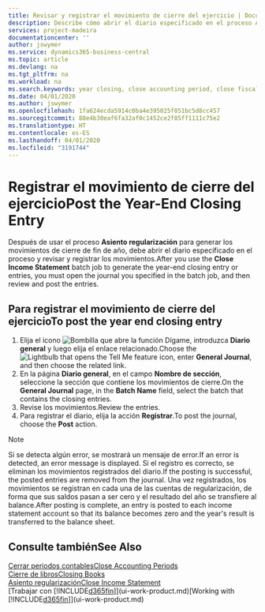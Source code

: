 ```yaml
---
title: Revisar y registrar el movimiento de cierre del ejercicio | Documentos de Microsoft
description: Describe cómo abrir el diario especificado en el proceso Asiento regularización y, a continuación, revisar y registrar el movimiento de cierre de ejercicio.
services: project-madeira
documentationcenter: ''
author: jswymer
ms.service: dynamics365-business-central
ms.topic: article
ms.devlang: na
ms.tgt_pltfrm: na
ms.workload: na
ms.search.keywords: year closing, close accounting period, close fiscal year, bank account detailed trial balance
ms.date: 04/01/2020
ms.author: jswymer
ms.openlocfilehash: 1fa624ecda5914c0ba4e395025f051bc5d8cc457
ms.sourcegitcommit: 88e4b30eaf6fa32af0c1452ce2f85ff1111c75e2
ms.translationtype: HT
ms.contentlocale: es-ES
ms.lasthandoff: 04/01/2020
ms.locfileid: "3191744"
---
```

# <a name="post-the-year-end-closing-entry"></a><span data-ttu-id="e8a94-103">Registrar el movimiento de cierre del ejercicio</span><span class="sxs-lookup"><span data-stu-id="e8a94-103">Post the Year-End Closing Entry</span></span>
<span data-ttu-id="e8a94-104">Después de usar el proceso **Asiento regularización** para generar los movimientos de cierre de fin de año, debe abrir el diario especificado en el proceso y revisar y registrar los movimientos.</span><span class="sxs-lookup"><span data-stu-id="e8a94-104">After you use the **Close Income Statement** batch job to generate the year-end closing entry or entries, you must open the journal you specified in the batch job, and then review and post the entries.</span></span>

## <a name="to-post-the-year-end-closing-entry"></a><span data-ttu-id="e8a94-105">Para registrar el movimiento de cierre del ejercicio</span><span class="sxs-lookup"><span data-stu-id="e8a94-105">To post the year end closing entry</span></span>
1. <span data-ttu-id="e8a94-106">Elija el icono ![Bombilla que abre la función Dígame](media/ui-search/search_small.png "Dígame qué desea hacer"), introduzca **Diario general** y luego elija el enlace relacionado.</span><span class="sxs-lookup"><span data-stu-id="e8a94-106">Choose the ![Lightbulb that opens the Tell Me feature](media/ui-search/search_small.png "Tell me what you want to do") icon, enter **General Journal**, and then choose the related link.</span></span>
2. <span data-ttu-id="e8a94-107">En la página **Diario general**, en el campo **Nombre de sección**, seleccione la sección que contiene los movimientos de cierre.</span><span class="sxs-lookup"><span data-stu-id="e8a94-107">On the **General Journal** page, in the **Batch Name** field, select the batch that contains the closing entries.</span></span>
3. <span data-ttu-id="e8a94-108">Revise los movimientos.</span><span class="sxs-lookup"><span data-stu-id="e8a94-108">Review the entries.</span></span>
4. <span data-ttu-id="e8a94-109">Para registrar el diario, elija la acción **Registrar**.</span><span class="sxs-lookup"><span data-stu-id="e8a94-109">To post the journal, choose the **Post** action.</span></span>

> [!NOTE]  
>   <span data-ttu-id="e8a94-110">Si se detecta algún error, se mostrará un mensaje de error.</span><span class="sxs-lookup"><span data-stu-id="e8a94-110">If an error is detected, an error message is displayed.</span></span> <span data-ttu-id="e8a94-111">Si el registro es correcto, se eliminan los movimientos registrados del diario.</span><span class="sxs-lookup"><span data-stu-id="e8a94-111">If the posting is successful, the posted entries are removed from the journal.</span></span> <span data-ttu-id="e8a94-112">Una vez registrados, los movimientos se registran en cada una de las cuentas de regularización, de forma que sus saldos pasan a ser cero y el resultado del año se transfiere al balance.</span><span class="sxs-lookup"><span data-stu-id="e8a94-112">After posting is complete, an entry is posted to each income statement account so that its balance becomes zero and the year's result is transferred to the balance sheet.</span></span>

## <a name="see-also"></a><span data-ttu-id="e8a94-113">Consulte también</span><span class="sxs-lookup"><span data-stu-id="e8a94-113">See Also</span></span>
[<span data-ttu-id="e8a94-114">Cerrar periodos contables</span><span class="sxs-lookup"><span data-stu-id="e8a94-114">Close Accounting Periods</span></span>](year-close-account-periods.md)  
[<span data-ttu-id="e8a94-115">Cierre de libros</span><span class="sxs-lookup"><span data-stu-id="e8a94-115">Closing Books</span></span>](year-close-books.md)  
[<span data-ttu-id="e8a94-116">Asiento regularización</span><span class="sxs-lookup"><span data-stu-id="e8a94-116">Close Income Statement</span></span>](year-close-income-statement.md)  
<span data-ttu-id="e8a94-117">[Trabajar con [!INCLUDE[d365fin](includes/d365fin_md.md)]](ui-work-product.md)</span><span class="sxs-lookup"><span data-stu-id="e8a94-117">[Working with [!INCLUDE[d365fin](includes/d365fin_md.md)]](ui-work-product.md)</span></span>
